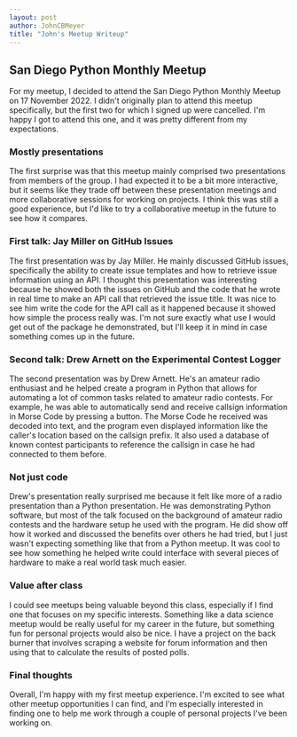 ```yaml
---
layout: post
author: JohnCBMeyer
title: "John's Meetup Writeup"
---
```


## San Diego Python Monthly Meetup
For my meetup, I decided to attend the San Diego Python Monthly Meetup on 17 November
2022. I didn't originally plan to attend this meetup specifically, but the first two 
for which I signed up were cancelled. I'm happy I got to attend this one, and it
was pretty different from my expectations.

### Mostly presentations
The first surprise was that this meetup mainly comprised two presentations from
members of the group. I had expected it to be a bit more interactive, but it seems
like they trade off between these presentation meetings and more collaborative
sessions for working on projects. I think this was still a good experience, but
I'd like to try a collaborative meetup in the future to see how it compares.

### First talk: Jay Miller on GitHub Issues
The first presentation was by Jay Miller. He mainly discussed GitHub issues, specifically
the ability to create issue templates and how to retrieve issue information using
an API. I thought this presentation was interesting because he showed both the 
issues on GitHub and the code that he wrote in real time to make an API call that
retrieved the issue title. It was nice to see him write the code for the API call
as it happened because it showed how simple the process really was. I'm not sure 
exactly what use I would get out of the package he demonstrated, but I'll keep it
in mind in case something comes up in the future.

### Second talk: Drew Arnett on the Experimental Contest Logger
The second presentation was by Drew Arnett. He's an amateur radio enthusiast and
he helped create a program in Python that allows for automating a lot of common
tasks related to amateur radio contests. For example, he was able to automatically
send and receive callsign information in Morse Code by pressing a button. The Morse 
Code he received was decoded into text, and the program even displayed information 
like the caller's location based on the callsign prefix. It also used a database 
of known contest participants to reference the callsign in case he had connected 
to them before.

### Not just code
Drew's presentation really surprised me because it felt like more of a radio presentation 
than a Python presentation. He was demonstrating Python software, but most of the 
talk focused on the background of amateur radio contests and the hardware setup 
he used with the program. He did show off how it worked and discussed the benefits 
over others he had tried, but I just wasn't expecting something like that from a 
Python meetup. It was cool to see how something he helped write could interface 
with several pieces of hardware to make a real world task much easier.

### Value after class
I could see meetups being valuable beyond this class, especially if I find one 
that focuses on my specific interests. Something like a data science meetup would 
be really useful for my career in the future, but something fun for personal projects 
would also be nice. I have a project on the back burner that involves scraping a 
website for forum information and then using that to calculate the results of posted 
polls.

### Final thoughts
Overall, I'm happy with my first meetup experience. I'm excited to see what other 
meetup opportunities I can find, and I'm especially interested in finding one to 
help me work through a couple of personal projects I've been working on.

